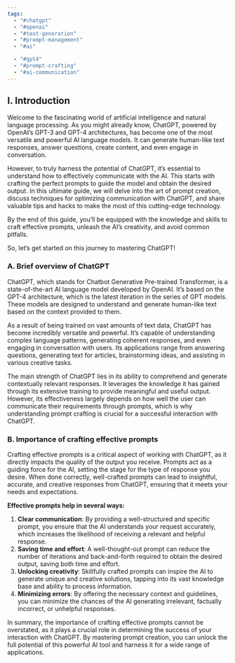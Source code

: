 ```yaml
---
tags:
  - "#chatgpt"
  - "#openai"
  - "#text-generation"
  - "#prompt-management"
  - "#ai"

  - "#gpt4"
  - "#prompt-crafting"
  - "#ai-communication"
---
```

## I. Introduction

Welcome to the fascinating world of artificial intelligence and natural language processing. As you might already know, ChatGPT, powered by OpenAI’s GPT-3 and GPT-4 architectures, has become one of the most versatile and powerful AI language models. It can generate human-like text responses, answer questions, create content, and even engage in conversation.

However, to truly harness the potential of ChatGPT, it’s essential to understand how to effectively communicate with the AI. This starts with crafting the perfect prompts to guide the model and obtain the desired output. In this ultimate guide, we will delve into the art of prompt creation, discuss techniques for optimizing communication with ChatGPT, and share valuable tips and hacks to make the most of this cutting-edge technology.

By the end of this guide, you’ll be equipped with the knowledge and skills to craft effective prompts, unleash the AI’s creativity, and avoid common pitfalls.

So, let’s get started on this journey to mastering ChatGPT!

### A. Brief overview of ChatGPT

ChatGPT, which stands for Chatbot Generative Pre-trained Transformer, is a state-of-the-art AI language model developed by OpenAI. It’s based on the GPT-4 architecture, which is the latest iteration in the series of GPT models. These models are designed to understand and generate human-like text based on the context provided to them.

As a result of being trained on vast amounts of text data, ChatGPT has become incredibly versatile and powerful. It’s capable of understanding complex language patterns, generating coherent responses, and even engaging in conversation with users. Its applications range from answering questions, generating text for articles, brainstorming ideas, and assisting in various creative tasks.

The main strength of ChatGPT lies in its ability to comprehend and generate contextually relevant responses. It leverages the knowledge it has gained through its extensive training to provide meaningful and useful output. However, its effectiveness largely depends on how well the user can communicate their requirements through prompts, which is why understanding prompt crafting is crucial for a successful interaction with ChatGPT.

### B. Importance of crafting effective prompts

Crafting effective prompts is a critical aspect of working with ChatGPT, as it directly impacts the quality of the output you receive. Prompts act as a guiding force for the AI, setting the stage for the type of response you desire. When done correctly, well-crafted prompts can lead to insightful, accurate, and creative responses from ChatGPT, ensuring that it meets your needs and expectations.

**Effective prompts help in several ways:**

1. **Clear communication**: By providing a well-structured and specific prompt, you ensure that the AI understands your request accurately, which increases the likelihood of receiving a relevant and helpful response.
2. **Saving time and effort**: A well-thought-out prompt can reduce the number of iterations and back-and-forth required to obtain the desired output, saving both time and effort.
3. **Unlocking creativity**: Skillfully crafted prompts can inspire the AI to generate unique and creative solutions, tapping into its vast knowledge base and ability to process information.
4. **Minimizing errors**: By offering the necessary context and guidelines, you can minimize the chances of the AI generating irrelevant, factually incorrect, or unhelpful responses.

In summary, the importance of crafting effective prompts cannot be overstated, as it plays a crucial role in determining the success of your interaction with ChatGPT. By mastering prompt creation, you can unlock the full potential of this powerful AI tool and harness it for a wide range of applications.